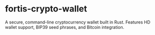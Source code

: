 # fortis-crypto-wallet
A secure, command-line cryptocurrency wallet built in Rust. Features HD wallet support, BIP39 seed phrases, and Bitcoin integration.
